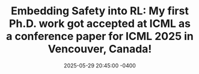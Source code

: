 ---
title: "Embedding Safety into RL: My first Ph.D. work got <strong>accepted at ICML as a conference paper</strong> for ICML 2025 in Vencouver, Canada!"
date: 2025-05-29 20:45:00 -0400
---